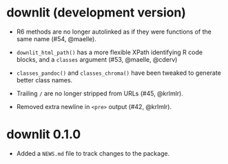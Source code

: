 # downlit (development version)

* R6 methods are no longer autolinked as if they were functions of the same name (#54, @maelle).

* `downlit_html_path()` has a more flexible XPath identifying R code blocks, and 
a `classes` argument (#53, @maelle, @cderv)

* `classes_pandoc()` and `classes_chroma()` have been tweaked to generate
  better class names.

* Trailing `/` are no longer stripped from URLs (#45, @krlmlr).

* Removed extra newline in `<pre>` output (#42, @krlmlr).

# downlit 0.1.0

* Added a `NEWS.md` file to track changes to the package.
